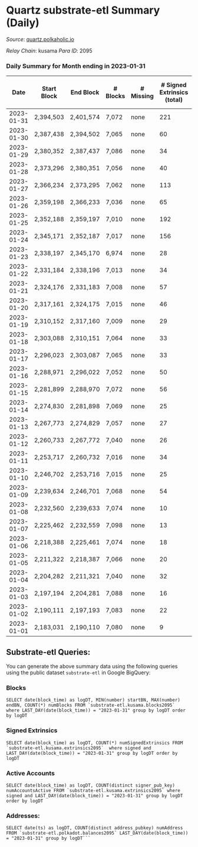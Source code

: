 # Quartz substrate-etl Summary (Daily)

_Source_: [quartz.polkaholic.io](https://quartz.polkaholic.io)

*Relay Chain*: kusama
*Para ID*: 2095



### Daily Summary for Month ending in 2023-01-31


| Date | Start Block | End Block | # Blocks | # Missing | # Signed Extrinsics (total) | # Active Accounts | # Addresses with Balances | # Events | # Transfers | # XCM Transfers In | # XCM Transfers Out |
| ---- | ----------- | --------- | -------- | --------- | --------------------------- | ----------------- | ------------------------- | -------- | ----------- | ------------------ | ------------------- |
| 2023-01-31 | 2,394,503 | 2,401,574 | 7,072 | none  | 221 | 85 | 75,161 | 16,514 | 208 ($12,605.41) | 18 ($1,052.21) | 8 ($286.13) |
| 2023-01-30 | 2,387,438 | 2,394,502 | 7,065 | none  | 60 | 30 | 75,151 | 15,538 | 122 ($2,124.76) | 4 ($248.95) | 1 ($49.87) |
| 2023-01-29 | 2,380,352 | 2,387,437 | 7,086 | none  | 34 | 14 | 75,145 | 15,456 | 103 ($28.51) |   |   |
| 2023-01-28 | 2,373,296 | 2,380,351 | 7,056 | none  | 40 | 20 | 75,145 | 15,361 | 102 ($5,918.92) | 1 ($5.23) |   |
| 2023-01-27 | 2,366,234 | 2,373,295 | 7,062 | none  | 113 | 37 | 75,145 | 15,796 | 85 ($2,841.68) | 2 ($15.68) |   |
| 2023-01-26 | 2,359,198 | 2,366,233 | 7,036 | none  | 65 | 27 | 75,141 | 15,408 | 80 ($20,082.51) |   | 1  |
| 2023-01-25 | 2,352,188 | 2,359,197 | 7,010 | none  | 192 | 61 | 75,139 | 15,909 | 22 ($2,106.85) | 8 ($506.44) |   |
| 2023-01-24 | 2,345,171 | 2,352,187 | 7,017 | none  | 156 | 56 | 75,138 | 15,768 | 20 ($541.87) | 11 ($116.25) |   |
| 2023-01-23 | 2,338,197 | 2,345,170 | 6,974 | none  | 28 | 12 | 75,135 | 14,976 | 16 ($301.79) |   |   |
| 2023-01-22 | 2,331,184 | 2,338,196 | 7,013 | none  | 34 | 18 | 75,131 | 15,107 | 4 ($89.23) |   | 2 ($40.02) |
| 2023-01-21 | 2,324,176 | 2,331,183 | 7,008 | none  | 57 | 18 | 75,131 | 15,262 | 16 ($44.05) |   |   |
| 2023-01-20 | 2,317,161 | 2,324,175 | 7,015 | none  | 46 | 25 | 75,120 | 15,135 | 24 ($311.43) |   |   |
| 2023-01-19 | 2,310,152 | 2,317,160 | 7,009 | none  | 29 | 16 | 75,118 | 15,067 | 12 ($20.85) |   |   |
| 2023-01-18 | 2,303,088 | 2,310,151 | 7,064 | none  | 33 | 11 | 75,116 | 15,288 | 9 ($22.30) | 1 ($5.02) |   |
| 2023-01-17 | 2,296,023 | 2,303,087 | 7,065 | none  | 33 | 17 | 75,102 | 15,219 | 23 ($609.73) | 4 ($239.18) | 5 ($194.08) |
| 2023-01-16 | 2,288,971 | 2,296,022 | 7,052 | none  | 50 | 17 | 75,101 | 15,329 | 22 ($165.49) |   | 1 ($84.51) |
| 2023-01-15 | 2,281,899 | 2,288,970 | 7,072 | none  | 56 | 17 | 75,094 | 15,407 | 12 ($212.41) |   | 1 ($61.86) |
| 2023-01-14 | 2,274,830 | 2,281,898 | 7,069 | none  | 25 | 9 | 75,092 | 15,195 | 11 ($66.48) | 1 ($17.75) |   |
| 2023-01-13 | 2,267,773 | 2,274,829 | 7,057 | none  | 27 | 7 | 75,089 | 15,189 | 8 ($1.34) |   |   |
| 2023-01-12 | 2,260,733 | 2,267,772 | 7,040 | none  | 26 | 9 | 75,081 | 15,192 | 8 ($1.26) |   |   |
| 2023-01-11 | 2,253,717 | 2,260,732 | 7,016 | none  | 34 | 16 | 75,079 | 15,170 | 31 ($2,819.98) | 1 ($44.09) | 1 ($0.39) |
| 2023-01-10 | 2,246,702 | 2,253,716 | 7,015 | none  | 25 | 13 | 75,064 | 15,048 | 13 ($48.37) | 1 ($0.021) | 1 ($0.0041) |
| 2023-01-09 | 2,239,634 | 2,246,701 | 7,068 | none  | 54 | 18 | 75,062 | 15,419 | 11 ($1.39) |   |   |
| 2023-01-08 | 2,232,560 | 2,239,633 | 7,074 | none  | 10 | 4 | 75,057 | 15,066 | 13 ($405.61) | 1 ($7.53) |   |
| 2023-01-07 | 2,225,462 | 2,232,559 | 7,098 | none  | 13 | 7 | 75,057 | 15,158 | 4 ($126.92) | 1 ($0.58) | 1 ($75.71) |
| 2023-01-06 | 2,218,388 | 2,225,461 | 7,074 | none  | 18 | 11 | 75,056 | 15,157 | 12 ($370.12) |   |   |
| 2023-01-05 | 2,211,322 | 2,218,387 | 7,066 | none  | 20 | 12 | 75,048 | 15,102 | 12 ($8,849.72) | 2 ($178.73) | 1 ($26.20) |
| 2023-01-04 | 2,204,282 | 2,211,321 | 7,040 | none  | 32 | 6 | 75,047 | 15,140 | 1 ($30.51) |   |   |
| 2023-01-03 | 2,197,194 | 2,204,281 | 7,088 | none  | 16 | 7 | 75,045 | 15,176 | 2 ($8.61) |   |   |
| 2023-01-02 | 2,190,111 | 2,197,193 | 7,083 | none  | 22 | 5 | 75,044 | 15,196 | 1 ($11.93) |   |   |
| 2023-01-01 | 2,183,031 | 2,190,110 | 7,080 | none  | 9 | 6 | 75,044 | 15,079 | 6 ($15.34) |   |   |

## Substrate-etl Queries:
You can generate the above summary data using the following queries using the public dataset `substrate-etl` in Google BigQuery:


### Blocks
```
SELECT date(block_time) as logDT, MIN(number) startBN, MAX(number) endBN, COUNT(*) numBlocks FROM `substrate-etl.kusama.blocks2095`  where LAST_DAY(date(block_time)) = "2023-01-31" group by logDT order by logDT
```


### Signed Extrinsics
```
SELECT date(block_time) as logDT, COUNT(*) numSignedExtrinsics FROM `substrate-etl.kusama.extrinsics2095`  where signed and LAST_DAY(date(block_time)) = "2023-01-31" group by logDT order by logDT
```


### Active Accounts
```
SELECT date(block_time) as logDT, COUNT(distinct signer_pub_key) numAccountsActive FROM `substrate-etl.kusama.extrinsics2095` where signed and LAST_DAY(date(block_time)) = "2023-01-31" group by logDT order by logDT
```


### Addresses:
```
SELECT date(ts) as logDT, COUNT(distinct address_pubkey) numAddress FROM `substrate-etl.polkadot.balances2095` LAST_DAY(date(block_time)) = "2023-01-31" group by logDT```

